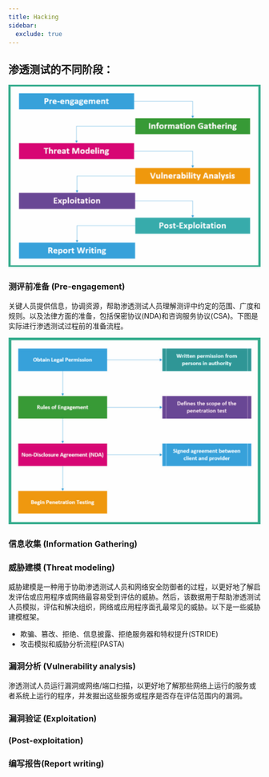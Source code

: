 ```yaml
---
title: Hacking
sidebar:
  exclude: true
---
```


## 渗透测试的不同阶段：

![image-20220923164551850](image-20220923164551850.png)

### 测评前准备 (Pre-engagement)

关键人员提供信息，协调资源，帮助渗透测试人员理解测评中约定的范围、广度和规则。以及法律方面的准备，包括保密协议(NDA)和咨询服务协议(CSA)。下图是实际进行渗透测试过程前的准备流程。

![image-20220923164532299](image-20220923164532299.png)

### 信息收集 (Information Gathering)

### 威胁建模 (Threat modeling)

威胁建模是一种用于协助渗透测试人员和网络安全防御者的过程，以更好地了解启发评估或应用程序或网络最容易受到评估的威胁。然后，该数据用于帮助渗透测试人员模拟，评估和解决组织，网络或应用程序面孔最常见的威胁。以下是一些威胁建模框架。

- 欺骗、篡改、拒绝、信息披露、拒绝服务器和特权提升(STRIDE)
- 攻击模拟和威胁分析流程(PASTA)

### 漏洞分析 (Vulnerability analysis)

渗透测试人员运行漏洞或网络/端口扫描，以更好地了解那些网络上运行的服务或者系统上运行的程序，并发掘出这些服务或程序是否存在评估范围内的漏洞。

### 漏洞验证 (Exploitation)

### (Post-exploitation)

### 编写报告(Report writing)
